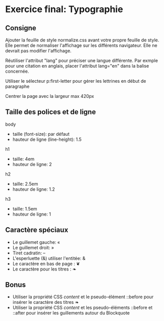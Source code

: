 # Exercice final: Typographie

## Consigne

Ajouter la feuille de style normalize.css avant votre propre feuille de style. Elle permet de normaliser l'affichage sur les différents navigateur.
Elle ne devrait pas modifier l'affichage.

Réutiliser l'attribut "lang" pour préciser une langue différente. Par exmple pour une citation en anglais, placer l'attribut lang="en" dans la balise concernée.

Utiliser le sélecteur p:first-letter pour gérer les lettrines en début de paragraphe

Centrer la page avec la largeur max 420px

## Taille des polices et de ligne

body
* taille (font-size): par défaut
* hauteur de ligne (line-height): 1.5

h1
* taille: 4em
* hauteur de ligne: 2

h2
* taille: 2.5em
* hauteur de ligne: 1.2

h3
* taille: 1.5em
* hauteur de ligne: 1

## Caractère spéciaux

* Le guillemet gauche: «
* Le guillemet droit: »
* Tiret cadratin: –
* L'esperluette (&) utiliser l'entitée: &amp;
* Le caractère en bas de page : ❦
* Le caractère pour les titres : ❧

## Bonus
* Utiliser la propriété CSS *content* et le pseudo-élément ::before pour insérer le caractère des titres ❧
* Utiliser la propriété CSS *content* et les pseudo-éléments ::before et ::after pour insérer les guillements autour du Blockquote
